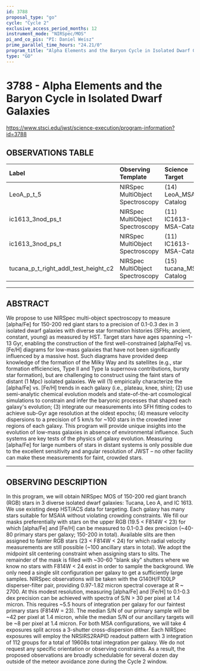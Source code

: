 ```yaml
---
id: 3788
proposal_type: "go"
cycle: "Cycle 2"
exclusive_access_period_months: 12
instrument_mode: "NIRSpec/MOS"
pi_and_co_pis: "PI: Daniel Weisz"
prime_parallel_time_hours: "24.21/0"
program_title: "Alpha Elements and the Baryon Cycle in Isolated Dwarf Galaxies"
type: "GO"
---
```

# 3788 - Alpha Elements and the Baryon Cycle in Isolated Dwarf Galaxies
https://www.stsci.edu/jwst/science-execution/program-information?id=3788
## OBSERVATIONS TABLE
| Label                                       | Observing Template              | Science Target             |
| :------------------------------------------ | :------------------------------ | :------------------------- |
| LeoA_p_t_5                                  | NIRSpec MultiObject Spectroscopy | (14) LeoA_MSA-Catalog      |
| ic1613_3nod_ps_t                            | NIRSpec MultiObject Spectroscopy | (11) IC1613-MSA-Catalog    |
| ic1613_3nod_ps_t                            | NIRSpec MultiObject Spectroscopy | (11) IC1613-MSA-Catalog    |
| tucana_p_t_right_addl_test_height_c2 | NIRSpec MultiObject Spectroscopy | (15) tucana_MSA-Catalog    |

---

## ABSTRACT

We propose to use NIRSpec multi-object spectroscopy to measure [alpha/Fe] for 150-200 red giant stars to a precision of 0.1-0.3 dex in 3 isolated dwarf galaxies with diverse star formation histories (SFHs; ancient, constant, young) as measured by HST. Target stars have ages spanning ~1-13 Gyr, enabling the construction of the first well-constrained [alpha/Fe] vs. [Fe/H] diagrams for low-mass galaxies that have not been significantly influenced by a massive host. Such diagrams have provided deep knowledge of the formation of the Milky Way and its satellites (e.g., star formation efficiencies, Type II and Type Ia supernova contributions, bursty star formation), but are challenging to construct using the faint stars of distant (1 Mpc) isolated galaxies. We will (1) empirically characterize the [alpha/Fe] vs. [Fe/H] trends in each galaxy (i.e., plateau, knee, shin); (2) use semi-analytic chemical evolution models and state-of-the-art cosmological simulations to constrain and infer the baryonic processes that shaped each galaxy's evolution; (3) integrate our measurements into SFH fitting codes to achieve sub-Gyr age resolution at the oldest epochs; (4) measure velocity dispersions to a precision of 5 km/s for ~100 stars in the crowded inner regions of each galaxy.
This program will provide unique insights into the evolution of low-mass galaxies in absence of environmental influence. Such systems are key tests of the physics of galaxy evolution. Measuring [alpha/Fe] for large numbers of stars in distant systems is only possible due to the excellent sensitivity and angular resolution of JWST – no other facility can make these measurements for faint, crowded stars.

---

## OBSERVING DESCRIPTION

In this program, we will obtain NIRSpec MOS of 150-200 red giant branch (RGB) stars in 3 diverse isolated dwarf galaxies: Tucana, Leo A, and IC 1613. We use existing deep HST/ACS data for targeting. Each galaxy has many stars suitable for MSAIA without violating crowding constraints.
We fill our masks preferentially with stars on the upper RGB (19.5 < F814W < 23) for which [alpha/Fe] and [Fe/H] can be measured to 0.1-0.3 dex precision (~40-80 primary stars per galaxy; 150-200 in total). Available slits are then assigned to fainter RGB stars (23 < F814W < 24) for which radial velocity measurements are still possible (~100 ancillary stars in total). We adopt the midpoint slit centering constraint when assigning stars to slits. The remainder of the mask is filled with ~30-60 "blank sky" shutters where we know no stars with F814W < 24 exist in order to sample the background. We only need a single slit configuration per galaxy to get a sufficiently large samples.
NIRSpec observations will be taken with the G140H/F100LP disperser-filter pair, providing 0.97-1.82 micron spectral coverage at R ~ 2700. At this modest resolution, measuring [alpha/Fe] and [Fe/H] to 0.1-0.3 dex precision can be achieved with spectra of S/N > 30 per pixel at 1.4 micron. This requires ~5.5 hours of integration per galaxy for our faintest primary stars (F814W = 23). The median S/N of our primary sample will be ~42 per pixel at 1.4 micron, while the median S/N of our ancillary targets will be ~8 per pixel at 1.4 micron. For both MSA configurations, we will take 4 exposures split across a 3-shutter cross-dispersion dither. Each NIRSpec exposures will employ the NRSIRS2RAPID readout pattern with 3 integration of 112 groups for a total of 19608s total integration per galaxy.
We do not request any specific orientation or observing constraints. As a result, the proposed observations are broadly schedulable for several dozen day outside of the meteor avoidance zone during the Cycle 2 window.